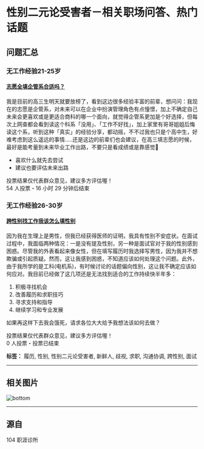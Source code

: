 # 性别二元论受害者－相关职场问答、热门话题

## 问题汇总

### 无工作经验21-25岁

#### [志愿全填企管系合适吗？](https://giver.104.com.tw/question/517e8a74-0906-46bc-8e07-60254bd9dd2f)
我是目前的高三生明天就要放榜了，看到这边很多经验丰富的前辈，想问问：我现在的志愿是企管系，对未来可以在企业中扮演管理角色有点憧憬，加上不确定自己未来会更喜欢或是更适合商科的哪一个面向，就觉得企管系更加是个好选择，但每次上网查都会看到读这个科系「没用」、「工作不好找」，加上家里有哥哥姐姐后悔读这个系，听到这种「真实」的经验分享，都动摇，不不过我也只是个高中生，好难考虑到这么遥远的事情.....还是这边的前辈们也会建议，在高三填志愿的时候，最好是能考量到未来毕业工作出路，不要只是看成绩或是靠感觉🥹

- 喜欢什么就先去尝试
- 建议也要评估未来出路

投票结果仅代表群众意见，建议多方评估喔！  
54 人投票・16 小时 29 分钟后结束


### 无工作经验26-30岁

#### [跨性别找工作我该怎么填性别](https://giver.104.com.tw/question/38f294b0-8f02-405a-af1e-3f449971f681)
因为我在生理上是男性，但我已经获得医师的证明，我具有性别不安症状。在面试过程中，我面临两种情况：一是没有提及性别，另一种是面试官对于我的性别感到困惑。尽管我的外表看起来像女性，但在填写履历时我选择写男性，因为我并不想欺骗或引起质疑。然而，这让我感到困惑，不知道应该如何处理这个问题。此外，由于我所学的是工科(电机系)，有时候讨论的话题偏向性别，这让我不确定应该如何应对。我目前已经做了这几项还是无法找到适合的工作持续快半年多：
1. 积极寻找机会
2. 改善履历和求职技巧
3. 寻求支持和指导
4. 继续学习和专业发展

如果再这样下去我会饿死，请求各位大大给予我想法该如何去做？

投票结果仅代表群众意见，建议多方评估喔！  
0 人投票・投票已结束

**标签：** 履历, 性别, 性别二元论受害者, 新鲜人, 歧视, 求职, 沟通协调, 跨性别, 面试

---

## 相关图片
![bottom](/asset/img/img-bunny-gray.png)

---

## 源自
104 职涯诊所